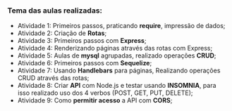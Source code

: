 ### Tema das aulas realizadas:

- Atividade 1: Primeiros passos, praticando **require**, impressão de dados;
- Atividade 2: Criação de **Rotas**; 
- Atividade 3: Primeiros passos com **Express**; 
- Atividade 4: Renderizando páginas através das rotas com Express; 
- Atividade 5: Aulas de **mysql** agrupadas, realizado operações **CRUD**; 
- Atividade 6: Primeiros passos com **Sequelize**; 
- Atividade 7: Usando **Handlebars** para páginas, Realizando operações CRUD através das rotas;
- Atividade 8: Criar **API** com Node.js e testar usando **INSOMNIA**, para isso realizado uso dos 4 verbos (POST, GET, PUT, DELETE);
- Atividade 9:  Como **permitir acesso** a API com **CORS**; 